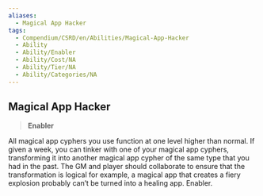 ```yaml
---
aliases:
  - Magical App Hacker
tags:
  - Compendium/CSRD/en/Abilities/Magical-App-Hacker
  - Ability
  - Ability/Enabler
  - Ability/Cost/NA
  - Ability/Tier/NA
  - Ability/Categories/NA
---
```

  
    
## Magical App Hacker    
>**Enabler**  
    
All magical app cyphers you use function at one level higher than normal. If given a week, you can tinker with one of your magical app cyphers, transforming it into another magical app cypher of the same type that you had in the past. The GM and player should collaborate to ensure that the transformation is logical for example, a magical app that creates a fiery explosion probably can’t be turned into a healing app. Enabler.  
